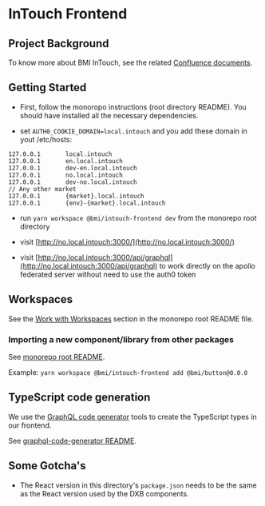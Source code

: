 # InTouch Frontend

## Project Background

To know more about BMI InTouch, see the related [Confluence documents](https://bmigroup.atlassian.net/wiki/spaces/IRP/pages/1858797800/Technical+Blueprint).

## Getting Started

- First, follow the monoropo instructions (root directory README). You should have installed all the necessary dependencies.

- set `AUTH0_COOKIE_DOMAIN=local.intouch` and you add these domain in yout /etc/hosts:

```
127.0.0.1       local.intouch
127.0.0.1       en.local.intouch
127.0.0.1       dev-en.local.intouch
127.0.0.1       no.local.intouch
127.0.0.1       dev-no.local.intouch
// Any other market
127.0.0.1       {market}.local.intouch
127.0.0.1       {env}-{market}.local.intouch
```

- run `yarn workspace @bmi/intouch-frontend dev` from the monorepo root directory

- visit [http://no.local.intouch:3000/](http://no.local.intouch:3000/)

- visit [http://no.local.intouch:3000/api/graphql](http://no.local.intouch:3000/api/graphql) to work directly on the apollo federated server without need to use the auth0 token

## Workspaces

See the [Work with Workspaces](https://gitlab.com/bmi-digital/dxb#work-with-workspaces) section in the monorepo root README file.

### Importing a new component/library from other packages

See [monorepo root README](https://gitlab.com/bmi-digital/dxb/-/tree/master#work-with-workspaces).

Example: `yarn workspace @bmi/intouch-frontend add @bmi/button@0.0.0`

## TypeScript code generation

We use the [GraphQL code generator](https://www.graphql-code-generator.com/) tools to create the TypeScript types in our frontend.

See [graphql-code-generator README](https://github.com/dotansimha/graphql-code-generator#readme).

## Some Gotcha's

- The React version in this directory's `package.json` needs to be the same as the React version used by the DXB components.
